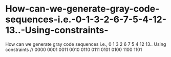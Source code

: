 # How-can-we-generate-gray-code-sequences-i.e.-0-1-3-2-6-7-5-4-12-13..-Using-constraints-
How can we generate gray code sequences i.e., 0 1 3 2 6 7 5 4 12 13.. Using constraints // 0000 0001 0011 0010 0110 0111 0101 0100 1100 1101 
